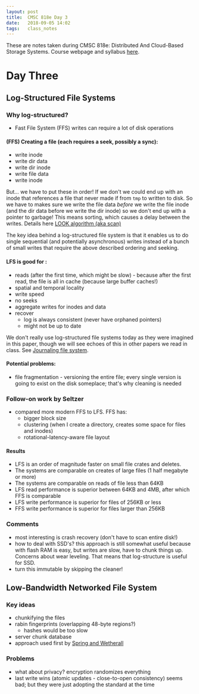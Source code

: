 ```yaml
---
layout: post
title:  CMSC 818e Day 3
date:   2018-09-05 14:02
tags:   class_notes
---
```


These are notes taken during CMSC 818e: Distributed And Cloud-Based Storage Systems. Course webpage and syllabus [here](http://triffid.cs.umd.edu/818/).

# Day Three

## Log-Structured File Systems

### Why log-structured?

 - Fast File System (FFS) writes can require a lot of disk operations

#### (FFS) Creating a file (each requires a seek, possibly a sync):

 - write inode
 - write dir data
 - write dir inode
 - write file data
 - write inode

But... we have to put these in order! If we don't we could end up with an inode that references a file that never made if from `tmp` to written to disk. So we have to makes sure we write the file data *before* we write the file inode (and the dir data before we write the dir inode) so we don't end up with a pointer to garbage! This means sorting, which causes a delay between the writes. Details here [LOOK algorithm (aka scan)](https://en.wikipedia.org/wiki/LOOK_algorithm)

The key idea behind a log-structured file system is that it enables us to do single sequential (and potentially asynchronous) writes instead of a bunch of small writes that require the above described ordering and seeking.

#### LFS is good for :

 - reads (after the first time, which might be slow) - because after the first read, the file is all in cache (because large buffer caches!)
 - spatial and temporal locality
 - write speed
 - no seeks
 - aggregate writes for inodes and data
 - recover
    - log is always consistent (never have orphaned pointers)
    - might not be up to date

We don't really use log-structured file systems today as they were imagined in this paper, though we will see echoes of this in other papers we read in class. See [Journaling file system](https://en.wikipedia.org/wiki/Journaling_file_system).

#### Potential problems:

 - file fragmentation - versioning the entire file; every single version is going to exist on the disk someplace; that's why cleaning is needed

### Follow-on work by Seltzer

 - compared more modern FFS to LFS. FFS has:
    - bigger block size
    - clustering (when I create a directory, creates some space for files and inodes)
    - rotational-latency-aware file layout

#### Results
 - LFS is an order of magnitude faster on small file crates and deletes.
 - The systems are comparable on creates of large files (1 half megabyte or more)
 - The systems are comparable on reads of file less than 64KB
 - LFS read performance is superior between 64KB and 4MB, after which FFS is comparable
 - LFS write performance is superior for files of 256KB or less
 - FFS write performance is superior for files larger than 256KB

### Comments
 - most interesting is crash recovery (don't have to scan entire disk!)
 - how to deal with SSD's? this approach is still somewhat useful because with flash RAM is easy, but writes are slow, have to chunk things up. Concerns about wear leveling. That means that log-structure is useful for SSD.
 - turn this immutable by skipping the cleaner!

## Low-Bandwidth Networked File System

### Key ideas

 - chunkifying the files
 - rabin fingerprints (overlapping 48-byte regions?)
    - hashes would be too slow
 - server chunk database
 - approach used first by [Spring and Wetherall](https://djw.cs.washington.edu/papers/spring-sigcomm00.pdf)

### Problems

 - what about privacy? encryption randomizes everything
 - last write wins (atomic updates - close-to-open consistency) seems bad; but they were just adopting the standard at the time
